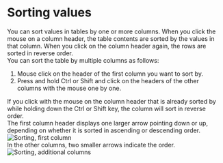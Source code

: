 # Sorting values
      
You can sort values in tables by one or more columns. When you click the mouse on a column header, the table contents are sorted by the values in that column. When you click on the column header again, the rows are sorted in reverse order.  
         You can sort the table by multiple columns as follows:
     
1. Mouse click on the header of the first column you want to sort by.
2. Press and hold Ctrl or Shift and click on the headers of the other columns with the mouse one by one.

If you click with the mouse on the column header that is already sorted by while holding down the Ctrl or Shift key, the column will sort in reverse order.  
         The first column header displays one larger arrow pointing down or up, depending on whether it is sorted in ascending or descending order.
      ![Sorting, first column](status.png)      
In the other columns, two smaller arrows indicate the order.
      ![Sorting, additional columns](computer.png)
